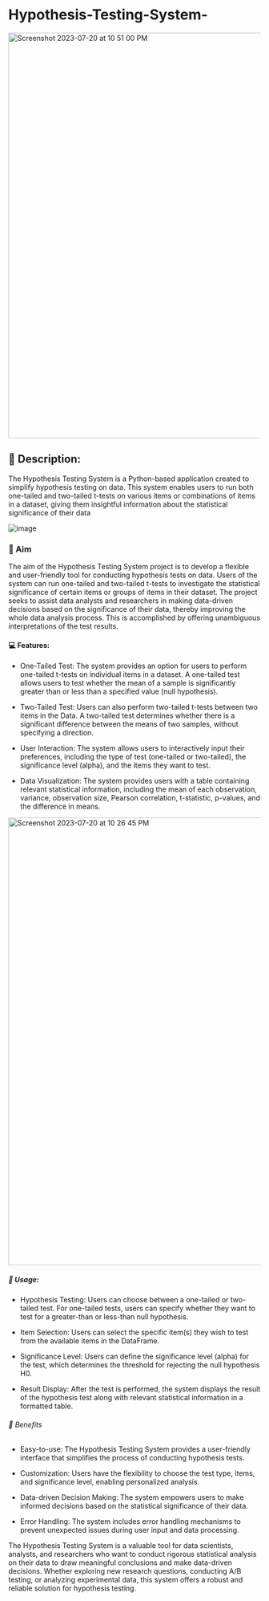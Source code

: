# Hypothesis-Testing-System-
<img width="808" alt="Screenshot 2023-07-20 at 10 51 00 PM" src="https://github.com/Baci-Ak/Hypothesis-Testing-System-/assets/134199508/40ae3b54-88f4-4c68-a302-02b5b255ecd1">



## 📝 Description:
The Hypothesis Testing System is a Python-based application created to simplify hypothesis testing on data. This system enables users to run both one-tailed and two-tailed t-tests on various items or combinations of items in a dataset, giving them insightful information about the statistical significance of their data


![image](https://github.com/Baci-Ak/Hypothesis-Testing-System-/assets/134199508/c4d340ae-07d9-4018-a2f9-6401602b74f9)


### 🥅 Aim
The aim of the Hypothesis Testing System project is to develop a flexible and user-friendly tool for conducting hypothesis tests on data. Users of the system can run one-tailed and two-tailed t-tests to investigate the statistical significance of certain items or groups of items in their dataset. The project seeks to assist data analysts and researchers in making data-driven decisions based on the significance of their data, thereby improving the whole data analysis process. This is accomplished by offering unambiguous interpretations of the test results.

#### 💻 Features:
* One-Tailed Test: The system provides an option for users to perform one-tailed t-tests on individual items in a dataset. A one-tailed test allows users to test whether the mean of a sample is significantly greater than or less than a specified value (null hypothesis).

* Two-Tailed Test: Users can also perform two-tailed t-tests between two items in the Data. A two-tailed test determines whether there is a significant difference between the means of two samples, without specifying a direction.

* User Interaction: The system allows users to interactively input their preferences, including the type of test (one-tailed or two-tailed), the significance level (alpha), and the items they want to test.

* Data Visualization: The system provides users with a table containing relevant statistical information, including the mean of each observation, variance, observation size, Pearson correlation, t-statistic, p-values, and the difference in means.


<img width="892" alt="Screenshot 2023-07-20 at 10 26 45 PM" src="https://github.com/Baci-Ak/Hypothesis-Testing-System-/assets/134199508/5c93d605-9694-4b02-be20-4764b5db80aa">


##### 🧧 Usage:
* Hypothesis Testing: Users can choose between a one-tailed or two-tailed test. For one-tailed tests, users can specify whether they want to test for a greater-than or less-than null hypothesis.

* Item Selection: Users can select the specific item(s) they wish to test from the available items in the DataFrame.

* Significance Level: Users can define the significance level (alpha) for the test, which determines the threshold for rejecting the null hypothesis H0.

* Result Display: After the test is performed, the system displays the result of the hypothesis test along with relevant statistical information in a formatted table.

  

###### 🚡 Benefits

* Easy-to-use: The Hypothesis Testing System provides a user-friendly interface that simplifies the process of conducting hypothesis tests.

* Customization: Users have the flexibility to choose the test type, items, and significance level, enabling personalized analysis.

* Data-driven Decision Making: The system empowers users to make informed decisions based on the statistical significance of their data.

* Error Handling: The system includes error handling mechanisms to prevent unexpected issues during user input and data processing.


The Hypothesis Testing System is a valuable tool for data scientists, analysts, and researchers who want to conduct rigorous statistical analysis on their data to draw meaningful conclusions and make data-driven decisions. Whether exploring new research questions, conducting A/B testing, or analyzing experimental data, this system offers a robust and reliable solution for hypothesis testing.
